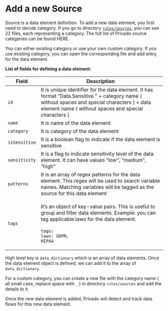 # Add a new Source

Source is a data element definition. To add a new data element, you first need to decide category. If you go to directory [`rules/sources`](https://github.com/Privado-Inc/privado/tree/main/rules/sources), you can see 22 files, each representing a category. The full list of Privado source categories can be found HERE.

You can either existing category or use your own custom category. If you use existing category, you can open the corresponding file and add entry for the data element.

**List of fields for defining a data element:**

| Field         | Description                                                                                                                                                                                                        |
| ------------- | ------------------------------------------------------------------------------------------------------------------------------------------------------------------------------------------------------------------ |
| `id`          | It is unique identifier for the data element. It has format “Data.Sensitive." + category name ( without spaces and special characters ) + data element name ( without spaces and special characters )              |
| `name`        | It is name of the data element                                                                                                                                                                                     |
| `category`    | It is category of the data element                                                                                                                                                                                 |
| `isSensitive` | It is a boolean flag to indicate if the data element is sensitive                                                                                                                                                  |
| `sensitivity` | It is a flag to indicate sensitivity level of the data element. It can have values “low”, “medium”, “high”                                                                                                         |
| `patterns`    | It is an array of regex patterns for the data element. This regex will be used to search variable names. Matching variables will be tagged as the source for this data element                                     |
| `tags`        | <p>It’s an object of key-value pairs. This is useful to group and filter data elements. Example: you can tag applicable laws for the data element.<br><br><code>tags:</code><br><code>laws: GDPR, HIPAA</code></p> |

High level key is `data_dictionary` which is an array of data elements. Once the data element object is defined, we can add it to the array of `data_dictionary`.

For a custom category, you can create a new file with the category name ( all small case, replace space with `_` ) in directory `rules/sources` and add the details to it.

Once the new data element is added, Privado will detect and track data flows for this new data element.
